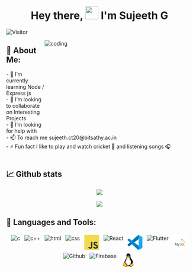 <h1 align="center">Hey there, <img width="35px" height="35px" src="https://c.tenor.com/nebZyl8oN7IAAAAj/wave-hello.gif" /> I'm Sujeeth G</h1>

![Visitor](https://visitor-badge.laobi.icu/badge?page_id=SUJEETH-KRR.SUJEETH-KRR)
<br />

<img align="right" alt="coding" width="400" height="250" src="https://media2.giphy.com/media/qgQUggAC3Pfv687qPC/giphy.gif">

## 🧰 About Me:
<div>
        - 🌱 I’m currently learning Node / Express js <br/>
        - 👯 I’m looking to collaborate on Interesting Projects <br/>
        - 🤝 I’m looking for help with <br/>
        - 📫 To reach me sujeeth.ct20@bitsathy.ac.in <br/>
        - ⚡ Fun fact I like to play and watch cricket 🏏 and listening songs 🎧 <br/>
</div>

<br />

<h2 align="left"> 📈 Github stats</h2>
<div align="center">
  <img align="center" src="https://github-readme-stats.vercel.app/api?username=SUJEETH-KRR&theme=highcontrast&show_icons=true&count_private=true" />
</div>

<p align="center" >
 <img align="center" src="https://github-readme-streak-stats.herokuapp.com/?user=SUJEETH-KRR&theme=lowcontrast&show_icons=true&count_private=true" />
</p>




<!--
**SUJEETH-KRR/SUJEETH-KRR** is a ✨ _special_ ✨ repository because its `README.md` (this file) appears on your GitHub profile.

Here are some ideas to get you started:

- 🔭 I’m currently working on ...
- 🌱 I’m currently learning ...
- 👯 I’m looking to collaborate on ...
- 🤔 I’m looking for help with ...
- 💬 Ask me about ...
- 📫 How to reach me: ...
- 😄 Pronouns: ...
- ⚡ Fun fact: ...
-->


## 🧰 Languages and Tools:
<p align="center">
<img src="https://www.vhv.rs/dpng/d/574-5748769_c-logo-png-transparent-c-programming-language-logo.png" alt="c" width="40" height="40" style="vertical-align:top; margin:4px">
<img src="https://cdn-icons-png.flaticon.com/512/6132/6132222.png" alt="c++" width="40" height="37" style="vertical-align:top; margin:4px">
<img src="https://encrypted-tbn0.gstatic.com/images?q=tbn:ANd9GcQpngGRjYX1ca7qAADU3K6eGLj7ShQE3L2otdzfryl_Y9Ht2QRoQKYQbsXd36XIxMbYOw0&usqp=CAU" alt="html" width="40" height="40" style="vertical-align:top; margin:4px">
<img src="https://user-images.githubusercontent.com/83782482/220405850-0276161b-f406-4f86-9fcc-9154af71e7f6.png" alt="css" width="40" height="40" style="vertical-align:top; margin:4px">
<img src="https://raw.githubusercontent.com/github/explore/80688e429a7d4ef2fca1e82350fe8e3517d3494d/topics/javascript/javascript.png" alt="Javascript" height="40" style="vertical-align:top; margin:4px">
<img src="https://upload.wikimedia.org/wikipedia/commons/thumb/a/a7/React-icon.svg/2300px-React-icon.svg.png" alt="React" height="40" style="vertical-align:top; margin:4px">
<img src="https://raw.githubusercontent.com/github/explore/80688e429a7d4ef2fca1e82350fe8e3517d3494d/topics/visual-studio-code/visual-studio-code.png" alt="VS Code" height="40" style="vertical-align:top; margin:4px">
<img src="https://res.cloudinary.com/teepublic/image/private/s--lxNXHPN3--/c_fit,g_north_west,h_840,w_679/co_ffffff,e_outline:40/co_ffffff,e_outline:inner_fill:1/co_ffffff,e_outline:40/co_ffffff,e_outline:inner_fill:1/co_bbbbbb,e_outline:3:1000/c_mpad,g_center,h_1260,w_1260/b_rgb:eeeeee/c_limit,f_jpg,h_630,q_90,w_630/v1585726530/production/designs/8796655_0.jpg" alt="Flutter" height="40" style="vertical-align:top; margin:4px">
<img src="https://raw.githubusercontent.com/github/explore/80688e429a7d4ef2fca1e82350fe8e3517d3494d/topics/mysql/mysql.png" alt="MySQL" height="40" style="vertical-align:top; margin:4px">
<img src="https://cdn-icons-png.flaticon.com/512/5968/5968866.png" alt="Github" height="40" style="vertical-align:top; margin:4px">
<img src="https://e7.pngegg.com/pngimages/777/431/png-clipart-yellow-and-orange-firebase-logo-icons-logos-emojis-tech-companies.png" alt="Firebase" height="40" style="vertical-align:top; margin:4px">
<img src="https://raw.githubusercontent.com/github/explore/80688e429a7d4ef2fca1e82350fe8e3517d3494d/topics/linux/linux.png" alt="Linux" height="40" style="vertical-align:top; margin:4px" alt="Windows" height="40" style="vertical-align:top; margin:4px">

</p>
